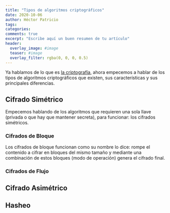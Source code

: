 ```yaml
---
title: "Tipos de algoritmos criptográficos"
date: 2020-10-06
author: Héctor Patricio
tags:
categories:
comments: true
excerpt: "Escribe aquí un buen resumen de tu artículo"
header:
  overlay_image: #image
  teaser: #image
  overlay_filter: rgba(0, 0, 0, 0.5)
---
```


Ya hablamos de lo que es [la criptografía](/2019/11/12/criptografia-basica-para-programadores-que-es-la-criptografia.html), ahora empecemos a hablar de los tipos de
algoritmos criptográficos que existen, sus características y sus principales diferencias.

## Cifrado Simétrico

Empecemos hablando de los algoritmos que requieren una sola llave (privada o que hay que mantener secreta), para funcionar: los cifrados simétricos.

### Cifrados de Bloque

Los cifrados de bloque funcionan como su nombre lo dice: rompe el contenido a cifrar en bloques del mismo tamaño y mediante una combinación de estos bloques (modo de operación) genera el cifrado final.

### Cifrados de Flujo


## Cifrado Asimétrico


## Hasheo

